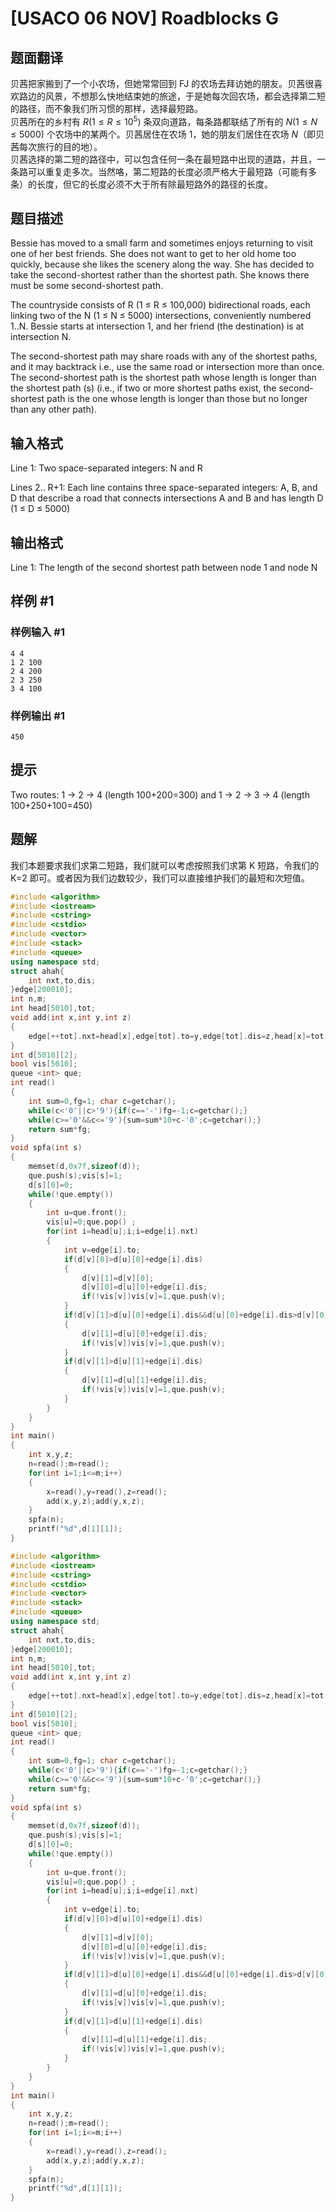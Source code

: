 # [USACO 06 NOV] Roadblocks G

## 题面翻译

贝茜把家搬到了一个小农场，但她常常回到 FJ 的农场去拜访她的朋友。贝茜很喜欢路边的风景，不想那么快地结束她的旅途，于是她每次回农场，都会选择第二短的路径，而不象我们所习惯的那样，选择最短路。  
贝茜所在的乡村有 $R(1\le R \le 10^5)$ 条双向道路，每条路都联结了所有的 $N(1\le N\le 5000)$ 个农场中的某两个。贝茜居住在农场 $1$，她的朋友们居住在农场 $N$（即贝茜每次旅行的目的地）。  
贝茜选择的第二短的路径中，可以包含任何一条在最短路中出现的道路，并且，一条路可以重复走多次。当然咯，第二短路的长度必须严格大于最短路（可能有多条）的长度，但它的长度必须不大于所有除最短路外的路径的长度。

## 题目描述

Bessie has moved to a small farm and sometimes enjoys returning to visit one of her best friends. She does not want to get to her old home too quickly, because she likes the scenery along the way. She has decided to take the second-shortest rather than the shortest path. She knows there must be some second-shortest path.

The countryside consists of R (1 ≤ R ≤ 100,000) bidirectional roads, each linking two of the N (1 ≤ N ≤ 5000) intersections, conveniently numbered 1..N. Bessie starts at intersection 1, and her friend (the destination) is at intersection N.

The second-shortest path may share roads with any of the shortest paths, and it may backtrack i.e., use the same road or intersection more than once. The second-shortest path is the shortest path whose length is longer than the shortest path (s) (i.e., if two or more shortest paths exist, the second-shortest path is the one whose length is longer than those but no longer than any other path).

## 输入格式

Line 1: Two space-separated integers: N and R


Lines 2.. R+1: Each line contains three space-separated integers: A, B, and D that describe a road that connects intersections A and B and has length D (1 ≤ D ≤ 5000)

## 输出格式

Line 1: The length of the second shortest path between node 1 and node N

## 样例 #1

### 样例输入 #1

```
4 4
1 2 100
2 4 200
2 3 250
3 4 100
```

### 样例输出 #1

```
450
```

## 提示

Two routes: 1 -> 2 -> 4 (length 100+200=300) and 1 -> 2 -> 3 -> 4 (length 100+250+100=450)


## 题解
我们本题要求我们求第二短路，我们就可以考虑按照我们求第 K 短路，令我们的 K=2 即可。或者因为我们边数较少，我们可以直接维护我们的最短和次短值。

```cpp
#include <algorithm>
#include <iostream>
#include <cstring>
#include <cstdio>
#include <vector>
#include <stack>
#include <queue> 
using namespace std;
struct ahah{
	int nxt,to,dis;
}edge[200010];
int n,m;
int head[5010],tot;
void add(int x,int y,int z)
{
	edge[++tot].nxt=head[x],edge[tot].to=y,edge[tot].dis=z,head[x]=tot;
}
int d[5010][2];
bool vis[5010];
queue <int> que;
int read()
{
	int sum=0,fg=1; char c=getchar();
	while(c<'0'||c>'9'){if(c=='-')fg=-1;c=getchar();}
	while(c>='0'&&c<='9'){sum=sum*10+c-'0';c=getchar();}
	return sum*fg;
}
void spfa(int s)
{
	memset(d,0x7f,sizeof(d));
	que.push(s);vis[s]=1;
	d[s][0]=0;
	while(!que.empty())
	{
		int u=que.front();
		vis[u]=0;que.pop() ;
		for(int i=head[u];i;i=edge[i].nxt)
		{
			int v=edge[i].to;
			if(d[v][0]>d[u][0]+edge[i].dis)
			{
				d[v][1]=d[v][0];
				d[v][0]=d[u][0]+edge[i].dis;
				if(!vis[v])vis[v]=1,que.push(v);
			}
			if(d[v][1]>d[u][0]+edge[i].dis&&d[u][0]+edge[i].dis>d[v][0])
			{
				d[v][1]=d[u][0]+edge[i].dis;
				if(!vis[v])vis[v]=1,que.push(v);
			}
			if(d[v][1]>d[u][1]+edge[i].dis)
			{
				d[v][1]=d[u][1]+edge[i].dis;
				if(!vis[v])vis[v]=1,que.push(v);
			}
		}
	} 
}
int main()
{
	int x,y,z;
	n=read();m=read();
	for(int i=1;i<=m;i++)
	{
		x=read(),y=read(),z=read();
		add(x,y,z);add(y,x,z);
	}
	spfa(n);
	printf("%d",d[1][1]);
}
```

```cpp
#include <algorithm>
#include <iostream>
#include <cstring>
#include <cstdio>
#include <vector>
#include <stack>
#include <queue> 
using namespace std;
struct ahah{
	int nxt,to,dis;
}edge[200010];
int n,m;
int head[5010],tot;
void add(int x,int y,int z)
{
	edge[++tot].nxt=head[x],edge[tot].to=y,edge[tot].dis=z,head[x]=tot;
}
int d[5010][2];
bool vis[5010];
queue <int> que;
int read()
{
	int sum=0,fg=1; char c=getchar();
	while(c<'0'||c>'9'){if(c=='-')fg=-1;c=getchar();}
	while(c>='0'&&c<='9'){sum=sum*10+c-'0';c=getchar();}
	return sum*fg;
}
void spfa(int s)
{
	memset(d,0x7f,sizeof(d));
	que.push(s);vis[s]=1;
	d[s][0]=0;
	while(!que.empty())
	{
		int u=que.front();
		vis[u]=0;que.pop() ;
		for(int i=head[u];i;i=edge[i].nxt)
		{
			int v=edge[i].to;
			if(d[v][0]>d[u][0]+edge[i].dis)
			{
				d[v][1]=d[v][0];
				d[v][0]=d[u][0]+edge[i].dis;
				if(!vis[v])vis[v]=1,que.push(v);
			}
			if(d[v][1]>d[u][0]+edge[i].dis&&d[u][0]+edge[i].dis>d[v][0])
			{
				d[v][1]=d[u][0]+edge[i].dis;
				if(!vis[v])vis[v]=1,que.push(v);
			}
			if(d[v][1]>d[u][1]+edge[i].dis)
			{
				d[v][1]=d[u][1]+edge[i].dis;
				if(!vis[v])vis[v]=1,que.push(v);
			}
		}
	} 
}
int main()
{
	int x,y,z;
	n=read();m=read();
	for(int i=1;i<=m;i++)
	{
		x=read(),y=read(),z=read();
		add(x,y,z);add(y,x,z);
	}
	spfa(n);
	printf("%d",d[1][1]);
}
```